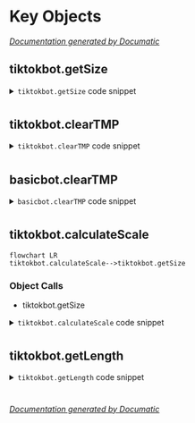 # Key Objects

[_Documentation generated by Documatic_](https://www.documatic.com)

<!---Documatic-section-tiktokbot.getSize-start--->
## tiktokbot.getSize

<!---Documatic-section-getSize-start--->
<!---Documatic-block-tiktokbot.getSize-start--->
<details>
	<summary><code>tiktokbot.getSize</code> code snippet</summary>

```python
def getSize(pathtofile):
    size = os.popen('ffprobe -v error -select_streams v:0 -show_entries stream=width,height -v quiet -of csv=s=x:p=0 ' + pathtofile).read()
    return (int(size.split('x')[0]), int(size.split('x')[1]))
```
</details>
<!---Documatic-block-tiktokbot.getSize-end--->
<!---Documatic-section-getSize-end--->

# #
<!---Documatic-section-tiktokbot.getSize-end--->

<!---Documatic-section-tiktokbot.clearTMP-start--->
## tiktokbot.clearTMP

<!---Documatic-section-clearTMP-start--->
<!---Documatic-block-tiktokbot.clearTMP-start--->
<details>
	<summary><code>tiktokbot.clearTMP</code> code snippet</summary>

```python
def clearTMP(delpath):
    r = glob.glob(delpath)
    for i in r:
        os.remove(i)
```
</details>
<!---Documatic-block-tiktokbot.clearTMP-end--->
<!---Documatic-section-clearTMP-end--->

# #
<!---Documatic-section-tiktokbot.clearTMP-end--->

<!---Documatic-section-basicbot.clearTMP-start--->
## basicbot.clearTMP

<!---Documatic-section-clearTMP-start--->
<!---Documatic-block-basicbot.clearTMP-start--->
<details>
	<summary><code>basicbot.clearTMP</code> code snippet</summary>

```python
def clearTMP(delpath):
    r = glob.glob(delpath)
    for i in r:
        os.remove(i)
```
</details>
<!---Documatic-block-basicbot.clearTMP-end--->
<!---Documatic-section-clearTMP-end--->

# #
<!---Documatic-section-basicbot.clearTMP-end--->

<!---Documatic-section-tiktokbot.calculateScale-start--->
## tiktokbot.calculateScale

<!---Documatic-section-calculateScale-start--->
```mermaid
flowchart LR
tiktokbot.calculateScale-->tiktokbot.getSize
```

### Object Calls

* tiktokbot.getSize

<!---Documatic-block-tiktokbot.calculateScale-start--->
<details>
	<summary><code>tiktokbot.calculateScale</code> code snippet</summary>

```python
def calculateScale(pathtofile):
    (width, height) = getSize(pathtofile)
    ratio = width / height
    if height > 1080:
        shorten = height - 1080
        delength = shorten * ratio
        return (width - delength, height - shorten)
    elif height < 1080:
        if height < width:
            shorten = 1080 - height
            delength = shorten * ratio
            return (width + delength, height + shorten)
        else:
            return (width * 1080 / height, 1080)
```
</details>
<!---Documatic-block-tiktokbot.calculateScale-end--->
<!---Documatic-section-calculateScale-end--->

# #
<!---Documatic-section-tiktokbot.calculateScale-end--->

<!---Documatic-section-tiktokbot.getLength-start--->
## tiktokbot.getLength

<!---Documatic-section-getLength-start--->
<!---Documatic-block-tiktokbot.getLength-start--->
<details>
	<summary><code>tiktokbot.getLength</code> code snippet</summary>

```python
def getLength(pathtofile):
    secsval = os.popen('ffprobe -i ' + pathtofile + ' -show_entries format=duration -v quiet -of csv="p=0"').read()
    secsval.replace('\n', '')
    secs = float(secsval)
    return secs
```
</details>
<!---Documatic-block-tiktokbot.getLength-end--->
<!---Documatic-section-getLength-end--->

# #
<!---Documatic-section-tiktokbot.getLength-end--->

[_Documentation generated by Documatic_](https://www.documatic.com)